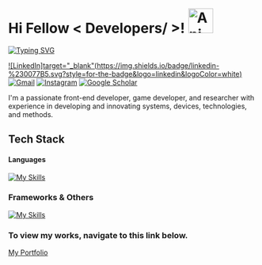 # Hi Fellow < Developers/ >! <img src="https://iam-weijie.github.io/wave/hand-emoji.svg" alt="Animated Emoji" width="50" height="50">

[![Typing SVG](https://readme-typing-svg.demolab.com?font=Fira+Code&pause=1000&width=435&lines=Welcome+to+my+GitHub+Profile!;I'm+a+Web+Developer;I'm+a+Game+Developer;I'm+a+Software+Engineer)](https://git.io/typing-svg)

[![LinkedIn]target="_blank"(https://img.shields.io/badge/linkedin-%230077B5.svg?style=for-the-badge&logo=linkedin&logoColor=white)](https://www.linkedin.com/in/mark-verana/)
[![Gmail](https://img.shields.io/badge/Gmail-D14836?style=for-the-badge&logo=gmail&logoColor=white)](https://mail.google.com/)
[![Instagram](https://img.shields.io/badge/Instagram-%23E4405F.svg?style=for-the-badge&logo=Instagram&logoColor=white)](https://www.instagram.com/mprof27/)
[![Google Scholar](https://img.shields.io/badge/Google%20Scholar-4285F4?style=for-the-badge&logo=google-scholar&logoColor=white)](https://scholar.google.com/citations?hl=en&user=BtbR9OYAAAAJ)

I'm a passionate front-end developer, game developer, and researcher with experience in developing and innovating systems, devices, technologies, and methods.

## Tech Stack

#### Languages
[![My Skills](https://skillicons.dev/icons?i=python,js,react,threejs,dart,expressjs,typescript,c#,c++)](https://skillicons.dev)

### Frameworks & Others
[![My Skills](https://skillicons.dev/icons?i=html,css,postgresql,mongodb,django,unity,blender)](https://skillicons.dev)


### To view my works, navigate to this link below.

[My Portfolio](https://portfolio.amvcoder.com/)
